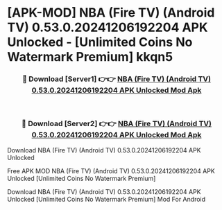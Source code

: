 # [APK-MOD] NBA (Fire TV) (Android TV) 0.53.0.20241206192204 APK Unlocked - [Unlimited Coins No Watermark Premium] kkqn5



<div align="center">
<h3>🔴 Download [Server1] 👉👉 <a href="https://momento.my/?title=NBA_(Fire_TV)_(Android_TV)_0.53.0.20241206192204_APK_Unlocked">NBA (Fire TV) (Android TV) 0.53.0.20241206192204 APK Unlocked Mod Apk</a></h3><br>

<h3>🔴 Download [Server2] 👉👉 <a href="https://momento.my/?title=NBA_(Fire_TV)_(Android_TV)_0.53.0.20241206192204_APK_Unlocked">NBA (Fire TV) (Android TV) 0.53.0.20241206192204 APK Unlocked Mod Apk</a></h3>
</div>



Download NBA (Fire TV) (Android TV) 0.53.0.20241206192204 APK Unlocked 

Free APK MOD NBA (Fire TV) (Android TV) 0.53.0.20241206192204 APK Unlocked [Unlimited Coins No Watermark Premium]

Download NBA (Fire TV) (Android TV) 0.53.0.20241206192204 APK Unlocked [Unlimited Coins No Watermark Premium] Mod For Android
